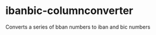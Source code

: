 ibanbic-columnconverter
=======================

Converts a series of bban numbers to iban and bic numbers